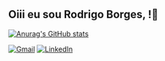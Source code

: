 

## Oiii eu sou Rodrigo Borges, !👋

[![Anurag's GitHub stats](https://github-readme-stats.vercel.app/api?username=DigoBorges)](https://github.com/DigoBorges/github-readme-stats)



 
  [![Gmail](https://img.shields.io/badge/-Gmail-%23333?style=for-the-badge&logo=gmail&logoColor=white)](mailto:digoblucas@gmail.com)
 [![LinkedIn](https://img.shields.io/badge/-LinkedIn-%230077B5?style=for-the-badge&logo=linkedin&logoColor=white)](https://www.linkedin.com/in/rodrigo-borges-7b072149/)

  
</div>


